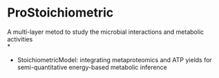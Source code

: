 # ProStoichiometric  
A multi-layer metod to study the microbial interactions and metabolic activities  
* 
* StoichiometricModel: integrating metaproteomics and ATP yields for semi-quantitative energy-based metabolic inference
